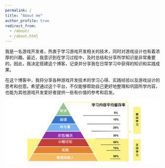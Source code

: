 ```yaml
---
permalink: /
title: "About me"
author_profile: true
redirect_from: 
  - /about/
  - /about.html
---
```

我是一名游戏开发者，热衷于学习游戏开发相关的技术，同时对游戏设计也有着浓厚的兴趣。最近，我意识到在学习过程中，及时总结和分享所学知识是非常重要的。因此，我决定搭建这个博客，记录并分享我在日常学习中获得的知识和实践成果。

在这个博客中，我将分享各种游戏开发技术的学习心得、实践经验以及游戏设计的思考和创意。希望通过这个平台，不仅能够帮助自己更好地整理和巩固所学内容，也能为其他游戏开发爱好者提供一些有价值的参考和启发。

![学习金字塔](../images/LearningPyramid.jpg "学习金字塔")
